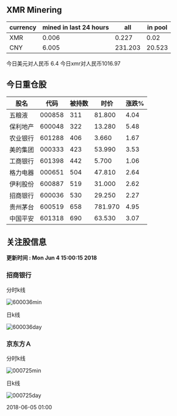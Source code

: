 ## XMR Minering

|currency|mined in last 24 hours|all|in pool|
|---|---|---|---|
|XMR|0.006|0.227|0.02|
|CNY|6.005|231.203|20.523|

今日美元对人民币 6.4	今日xmr对人民币1016.97


## 今日重仓股 

|股名|代码|被持数|时价|涨跌%|
|---|---|---|---|---|
|五粮液|000858|311|81.800|4.04|
|保利地产|600048|322|13.280|5.48|
|农业银行|601288|406|3.660|1.67|
|美的集团|000333|423|53.990|3.53|
|工商银行|601398|442|5.700|1.06|
|格力电器|000651|504|47.810|2.64|
|伊利股份|600887|519|31.000|2.62|
|招商银行|600036|530|29.250|2.27|
|贵州茅台|600519|658|781.970|4.95|
|中国平安|601318|690|63.530|3.07|

## 关注股信息
**更新时间 : Mon Jun  4 15:00:15 2018**
### 招商银行 
分时k线

![600036min](http://image.sinajs.cn/newchart/min/n/sh600036.gif)

日k线

![600036day](http://image.sinajs.cn/newchart/daily/n/sh600036.gif)

### 京东方Ａ 
分时k线

![000725min](http://image.sinajs.cn/newchart/min/n/sz000725.gif)

日k线

![000725day](http://image.sinajs.cn/newchart/daily/n/sz000725.gif)

2018-06-05 01:00